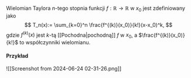 Wielomian Taylora $n$-tego stopnia funkcji $f:\mathbb{R}\to\mathbb{R}$ w $x_0$ jest zdefiniowany jako
$$
T_n(x):= \sum_{k=0}^n
\frac{f^{(k)}(x_0)}{k!}(x-x_0)^k,
$$
gdzie $f^{(k)}(x)$ jest $k$-tą [[Pochodna|pochodną]] $f$ w $x_0$, a $\frac{f^{(k)}(x_0)}{k!}$ to współczynniki wielomianu. 

#### Przykład
![[Screenshot from 2024-06-24 02-31-26.png]]





